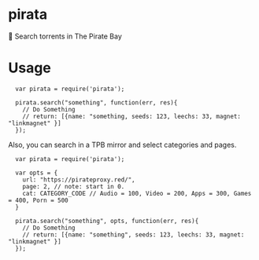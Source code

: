 # pirata
 :ocean: Search torrents in The Pirate Bay

# Usage

```
  var pirata = require('pirata');
  
  pirata.search("something", function(err, res){
    // Do Something
    // return: [{name: "something, seeds: 123, leechs: 33, magnet: "linkmagnet" }]
  });
```

Also, you can search in a TPB mirror and select categories and pages.

```
  var pirata = require('pirata');
  
  var opts = {
    url: "https://pirateproxy.red/",
    page: 2, // note: start in 0.
    cat: CATEGORY_CODE // Audio = 100, Video = 200, Apps = 300, Games = 400, Porn = 500
  }
  
  pirata.search("something", opts, function(err, res){
    // Do Something
    // return: [{name: "something", seeds: 123, leechs: 33, magnet: "linkmagnet" }]
  });
```
